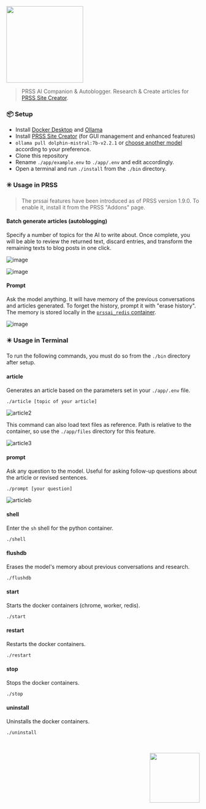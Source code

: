 <p>
  <a href="https://prss.io"><img src="https://github.com/prss-io/prssai/assets/25509135/e2eca5d6-27c3-4c72-9e50-d1843e8e909a" width="200" /></a>
  <blockquote>PRSS AI Companion & Autoblogger. Research & Create articles for <a href="https://github.com/hodgef/PRSS">PRSS Site Creator</a>.</blockquote>

  ### 📦 Setup
  - Install [Docker Desktop](https://www.docker.com/products/docker-desktop/) and [Ollama](https://github.com/ollama/ollama)
  - Install [PRSS Site Creator](https://prss.io/) (for GUI management and enhanced features)
  - `ollama pull dolphin-mistral:7b-v2.2.1` or [choose another model](https://github.com/ollama/ollama?tab=readme-ov-file#model-library) according to your preference.
  - Clone this repository
  - Rename `./app/example.env` to `./app/.env` and edit accordingly.
  - Open a terminal and run `./install` from the `./bin` directory.

  ### ✳️ Usage in PRSS
  > The prssai features have been introduced as of PRSS version 1.9.0. To enable it, install it from the PRSS "Addons" page.
  
  #### Batch generate articles (autoblogging)
  Specify a number of topics for the AI to write about. Once complete, you will be able to review the returned text, discard entries, and transform the remaining texts to blog posts in one click.

  ![image](https://github.com/prss-io/prssai/assets/25509135/da990026-cc5b-4550-a1e2-40e6683a3660)
  
  ![image](https://github.com/prss-io/prssai/assets/25509135/ab1fe1ce-6d1c-4e38-8273-72234a4e6854)

  #### Prompt

  Ask the model anything. It will have memory of the previous conversations and articles generated. To forget the history, prompt it with "erase history". The memory is stored locally in the [`prssai_redis` container](https://github.com/prss-io/prssai/blob/master/docker-compose.yml#L12).

  ![image](https://github.com/prss-io/prssai/assets/25509135/886f85a9-e60e-4315-b921-7ad7716ed52c)

  ### ✴️ Usage in Terminal
  To run the following commands, you must do so from the `./bin` directory after setup.

  #### article
  Generates an article based on the parameters set in your `./app/.env` file.
  ```bash
  ./article [topic of your article]
  ```
  ![article2](https://github.com/prss-io/prssai/assets/25509135/38068568-1cda-481b-8ecb-35d1c98e43e4)

  This command can also load text files as reference. Path is relative to the container, so use the `./app/files` directory for this feature.

  ![article3](https://github.com/prss-io/prssai/assets/25509135/00102a4d-d5d1-4fed-a014-e7286a0a7d08)



  #### prompt
  Ask any question to the model. Useful for asking follow-up questions about the article or revised sentences.
  ```bash
  ./prompt [your question]
  ```
  ![articleb](https://github.com/prss-io/prssai/assets/25509135/d2c92652-7514-46a8-a103-57c2fda5baee)



  #### shell
  Enter the `sh` shell for the python container.
  ```bash
  ./shell
  ```

  #### flushdb
  Erases the model's memory about previous conversations and research.
  ```bash
  ./flushdb
  ```

  #### start
  Starts the docker containers (chrome, worker, redis).
  ```bash
  ./start
  ```

  #### restart
  Restarts the docker containers.
  ```bash
  ./restart
  ```

  #### stop
  Stops the docker containers.
  ```bash
  ./stop
  ```

  #### uninstall
  Uninstalls the docker containers.
  ```bash
  ./uninstall
  ```
</p>

<div align="right">
  <br />
  <p><a href="https://prss.io"><img src="https://github.com/prss-io/prssai/assets/25509135/a0f1a975-50a0-4d2f-962c-3d5b462fe091" width="130" /></a></p>
</div>
